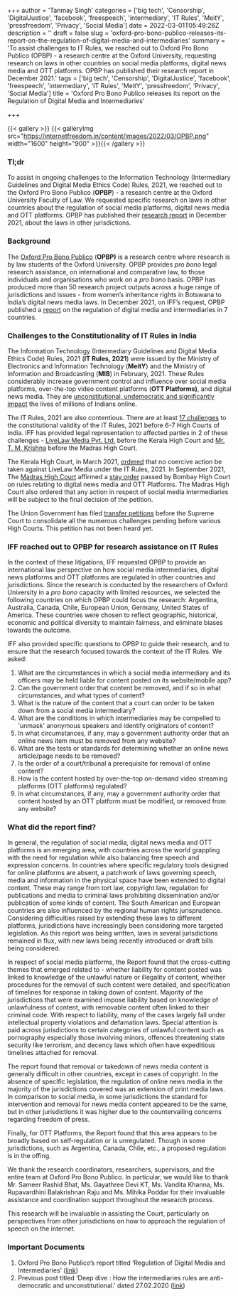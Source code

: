 +++
author = 'Tanmay Singh'
categories = ['big tech', 'Censorship', 'DigitalJustice', 'facebook', 'freespeech', 'intermediary', 'IT Rules', 'MeitY', 'pressfreedom', 'Privacy', 'Social Media']
date = 2022-03-01T05:49:26Z
description = ''
draft = false
slug = 'oxford-pro-bono-publico-releases-its-report-on-the-regulation-of-digital-media-and-intermediaries'
summary = 'To assist challenges to IT Rules, w​e reached out to Oxford Pro Bono Publico (OPBP) - a research centre at the Oxford University, requesting research on laws in other countries on social media platforms, digital news media and OTT platforms. OPBP has published their research report in December 2021.'
tags = ['big tech', 'Censorship', 'DigitalJustice', 'facebook', 'freespeech', 'intermediary', 'IT Rules', 'MeitY', 'pressfreedom', 'Privacy', 'Social Media']
title = 'Oxford Pro Bono Publico releases its report on the Regulation of Digital Media and Intermediaries'

+++


{{< gallery >}}
{{< galleryImg  src="https://internetfreedom.in/content/images/2022/03/OPBP.png" width="1600" height="900" >}}{{< /gallery >}}

>>>> <form><script src="https://checkout.razorpay.com/v1/payment-button.js" data-payment_button_id="pl_HLkgeWGQLMuddp" async> </script> </form>



### Tl;dr

To assist in ongoing challenges to the Information Technology (Intermediary Guidelines and Digital Media Ethics Code) Rules, 2021, we reached out to the Oxford Pro Bono Publico (**OPBP**) - a research centre at the Oxford University Faculty of Law. We requested specific research on laws in other countries about the regulation of social media platforms, digital news media and OTT platforms. OPBP has published their [research report](https://www.law.ox.ac.uk/sites/files/oxlaw/opbp_report-_regulation_of_digital_media_and_intermediaries.pdf) in December 2021, about the laws in other jurisdictions.



### Background

The [Oxford Pro Bono Publico](https://www.law.ox.ac.uk/research-and-subject-groups/oxford-pro-bono-publico/oxford-pro-bono-publico-project-work) (**OPBP)** is a research centre where research is by law students of the Oxford University. OPBP provides _pro bono_ legal research assistance, on international and comparative law, to those individuals and organisations who work on a _pro bono_ basis.  OPBP has produced more than 50 research project outputs across a huge range of jurisdictions and issues - from women’s inheritance rights in Botswana to India’s digital news media laws. In December 2021, on IFF’s request, OPBP published a [report](https://www.law.ox.ac.uk/sites/files/oxlaw/opbp_report-_regulation_of_digital_media_and_intermediaries.pdf) on the regulation of digital media and intermediaries in 7 countries.



### Challenges to the Constitutionality of IT Rules in India

The Information Technology (Intermediary Guidelines and Digital Media Ethics Code) Rules, 2021 (**IT Rules, 2021**) were issued by the Ministry of Electronics and Information Technology (**MeitY**) and the Ministry of Information and Broadcasting (**MIB**) in February, 2021. These Rules considerably increase government control and influence over social media platforms, over-the-top video content platforms (**OTT Platforms)**, and digital news media. They are [unconstitutional, undemocratic and significantly impact](https://internetfreedom.in/intermediaries-rules-2021/) the lives of millions of Indians online.

The IT Rules, 2021 are also contentious. There are at least [17 challenges](https://docs.google.com/document/d/1kmq-AlRO1XpPaThvesl5xQq2nVkZv6UdmaKFAJ8AMTk/edit?usp=sharing) to the constitutional validity of the IT Rules, 2021 before 6-7 High Courts of India. IFF has provided legal representation to affected parties in 2 of these challenges - [LiveLaw Media Pvt. Ltd.](https://internetfreedom.in/kerala-hc-grants-a-stay-of-the-operation-of-part-iii-of-the-intermediaries-rules-2021-to-livelaw/) before the Kerala High Court and [Mr. T. M. Krishna](https://internetfreedom.in/madras-high-court-issues-notice/) before the Madras High Court.

The Kerala High Court, in March 2021, [ordered](https://internetfreedom.in/kerala-hc-grants-a-stay-of-the-operation-of-part-iii-of-the-intermediaries-rules-2021-to-livelaw/) that no coercive action be taken against LiveLaw Media under the IT Rules, 2021. In September 2021, The [Madras High Court](https://internetfreedom.in/madras-high-court-affirms-the-pan-india-stay-on-rule-9-3-of-the-it-rules-and-provides-relief-on-part-ii/) affirmed a [stay order](https://internetfreedom.in/bombay-high-court-stays-the-operation-of-rule-9-1-and-rule-9-3-of-it-rules-2021/) passed by Bombay High Court on rules relating to digital news media and OTT Platforms. The Madras High Court also ordered that any action in respect of social media intermediaries will be subject to the final decision of the petition.

The Union Government has filed [transfer petitions](https://internetfreedom.in/union-of-india-seeks-a-transfer-of-cases-challenging-it-rules-2021/) before the Supreme Court to consolidate all the numerous challenges pending before various High Courts. This petition has not been heard yet.



### IFF reached out to OPBP for research assistance on IT Rules

In the context of these litigations, IFF requested OPBP to provide an international law perspective on how social media intermediaries, digital news platforms and OTT platforms are regulated in other countries and jurisdictions. Since the research is conducted by the researchers of Oxford University in a _pro bono_ capacity with limited resources, we selected the following countries on which OPBP could focus the research: Argentina, Australia, Canada, Chile, European Union, Germany, United States of America. These countries were chosen to reflect geographic, historical, economic and political diversity to maintain fairness, and eliminate biases towards the outcome.

IFF also provided specific questions to OPBP to guide their research, and to ensure that the research focused towards the context of the IT Rules. We asked:

1. What are the circumstances in which a social media intermediary and its officers may be held liable for content posted on its website/mobile app?
2. Can the government order that content be removed, and if so in what circumstances, and what types of content?
3. What is the nature of the content that a court can order to be taken down from a social media intermediary?
4. What are the conditions in which intermediaries may be compelled to 'unmask' anonymous speakers and identify originators of content?
5. In what circumstances, if any, may a government authority order that an online news item must be removed from any website?
6. What are the tests or standards for determining whether an online news article/page needs to be removed?
7. Is the order of a court/tribunal a prerequisite for removal of online content?
8. How is the content hosted by over-the-top on-demand video streaming platforms (OTT platforms) regulated?
9. In what circumstances, if any, may a government authority order that content hosted by an OTT platform must be modified, or removed from any website?

### What did the report find?

In general, the regulation of social media, digital news media and OTT platforms is an emerging area, with countries across the world grappling with the need for regulation while also balancing free speech and expression concerns. In countries where specific regulatory tools designed for online platforms are absent, a patchwork of laws governing speech, media and information in the physical space have been extended to digital content. These may range from tort law, copyright law, regulation for publications and media to criminal laws prohibiting dissemination and/or publication of some kinds of content. The South American and European countries are also influenced by the regional human rights jurisprudence. Considering difficulties raised by extending these laws to different platforms, jurisdictions have increasingly been considering more targeted legislation. As this report was being written, laws in several jurisdictions remained in flux, with new laws being recently introduced or draft bills being considered.

In respect of social media platforms, the Report found that the cross-cutting themes that emerged related to - whether liability for content posted was linked to knowledge of the unlawful nature or illegality of content, whether procedures for the removal of such content were detailed, and specification of timelines for response in taking down of content. Majority of the jurisdictions that were examined impose liability based on knowledge of unlawfulness of content, with removable content often linked to their criminal code. With respect to liability, many of the cases largely fall under intellectual property violations and defamation laws. Special attention is paid across jurisdictions to certain categories of unlawful content such as pornography especially those involving minors, offences threatening state security like terrorism, and decency laws which often have expeditious timelines attached for removal.

The report found that removal or takedown of news media content is generally difficult in other countries, except in cases of copyright. In the absence of specific legislation, the regulation of online news media in the majority of the jurisdictions covered was an extension of print media laws. In comparison to social media, in some jurisdictions the standard for intervention and removal for news media content appeared to be the same, but in other jurisdictions it was higher due to the countervailing concerns regarding freedom of press.

Finally, for OTT Platforms, the Report found that this area appears to be broadly based on self-regulation or is unregulated. Though in some jurisdictions, such as Argentina, Canada, Chile, etc., a proposed regulation is in the offing.

We thank the research coordinators, researchers, supervisors, and the entire team at Oxford Pro Bono Publico. In particular, we would like to thank Mr. Sameer Rashid Bhat, Ms. Gayathree Devi KT, Ms. Vandita Khanna, Ms. Rupavardhini Balakrishnan Raju and Ms. Mihika Poddar for their invaluable assistance and coordination support throughout the research process.

This research will be invaluable in assisting the Court, particularly on perspectives from other jurisdictions on how to approach the regulation of speech on the internet.



### Important Documents

1. Oxford Pro Bono Publico’s report titled ‘Regulation of Digital Media and Intermediaries’ ([link](https://drive.google.com/file/d/1qNs9VhJCWfXYvtKf6xCXKyTJXqRvF4Ff/view?usp=sharing))
2. Previous post titled 'Deep dive : How the intermediaries rules are anti-democratic and unconstitutional.' dated 27.02.2020 ([link](https://internetfreedom.in/intermediaries-rules-2021/))

